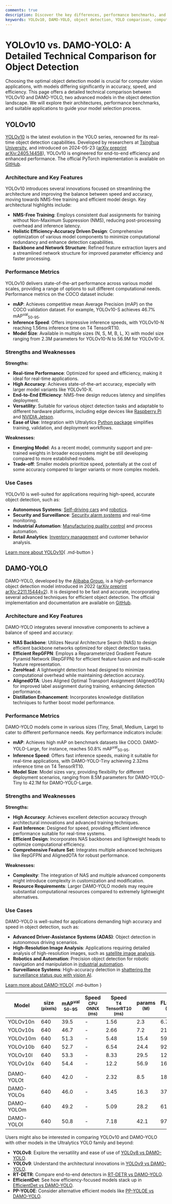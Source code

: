 ```yaml
---
comments: true
description: Discover the key differences, performance benchmarks, and use cases of YOLOv10 and DAMO-YOLO in this detailed technical comparison.
keywords: YOLOv10, DAMO-YOLO, object detection, YOLO comparison, computer vision, model benchmarking, NMS-free training, neural architecture search, RepGFPN, real-time detection, Ultralytics
---
```


# YOLOv10 vs. DAMO-YOLO: A Detailed Technical Comparison for Object Detection

Choosing the optimal object detection model is crucial for computer vision applications, with models differing significantly in accuracy, speed, and efficiency. This page offers a detailed technical comparison between YOLOv10 and DAMO-YOLO, two advanced models in the object detection landscape. We will explore their architectures, performance benchmarks, and suitable applications to guide your model selection process.

<script async src="https://cdn.jsdelivr.net/npm/chart.js"></script>
<script defer src="../../javascript/benchmark.js"></script>

<canvas id="modelComparisonChart" width="1024" height="400" active-models='["YOLOv10", "DAMO-YOLO"]'></canvas>

## YOLOv10

[YOLOv10](https://docs.ultralytics.com/models/yolov10/) is the latest evolution in the YOLO series, renowned for its real-time object detection capabilities. Developed by researchers at [Tsinghua University](https://www.tsinghua.edu.cn/en/), and introduced on 2024-05-23 ([arXiv preprint arXiv:2405.14458](https://arxiv.org/abs/2405.14458)), YOLOv10 is engineered for end-to-end efficiency and enhanced performance. The official PyTorch implementation is available on [GitHub](https://github.com/THU-MIG/yolov10).

### Architecture and Key Features

YOLOv10 introduces several innovations focused on streamlining the architecture and improving the balance between speed and accuracy, moving towards NMS-free training and efficient model design. Key architectural highlights include:

- **NMS-Free Training**: Employs consistent dual assignments for training without Non-Maximum Suppression (NMS), reducing post-processing overhead and inference latency.
- **Holistic Efficiency-Accuracy Driven Design**: Comprehensive optimization of various model components to minimize computational redundancy and enhance detection capabilities.
- **Backbone and Network Structure**: Refined feature extraction layers and a streamlined network structure for improved parameter efficiency and faster processing.

### Performance Metrics

YOLOv10 delivers state-of-the-art performance across various model scales, providing a range of options to suit different computational needs. Performance metrics on the COCO dataset include:

- **mAP**: Achieves competitive mean Average Precision (mAP) on the COCO validation dataset. For example, YOLOv10-S achieves 46.7% mAP<sup>val</sup><sub>50-95</sub>.
- **Inference Speed**: Offers impressive inference speeds, with YOLOv10-N reaching 1.56ms inference time on T4 TensorRT10.
- **Model Size**: Available in multiple sizes (N, S, M, B, L, X) with model size ranging from 2.3M parameters for YOLOv10-N to 56.9M for YOLOv10-X.

### Strengths and Weaknesses

**Strengths:**

- **Real-time Performance**: Optimized for speed and efficiency, making it ideal for real-time applications.
- **High Accuracy**: Achieves state-of-the-art accuracy, especially with larger model variants like YOLOv10-X.
- **End-to-End Efficiency**: NMS-free design reduces latency and simplifies deployment.
- **Versatility**: Suitable for various object detection tasks and adaptable to different hardware platforms, including edge devices like [Raspberry Pi](https://docs.ultralytics.com/guides/raspberry-pi/) and [NVIDIA Jetson](https://docs.ultralytics.com/guides/nvidia-jetson/).
- **Ease of Use**: Integration with Ultralytics [Python package](https://docs.ultralytics.com/usage/python/) simplifies training, validation, and deployment workflows.

**Weaknesses:**

- **Emerging Model**: As a recent model, community support and pre-trained weights in broader ecosystems might be still developing compared to more established models.
- **Trade-off**: Smaller models prioritize speed, potentially at the cost of some accuracy compared to larger variants or more complex models.

### Use Cases

YOLOv10 is well-suited for applications requiring high-speed, accurate object detection, such as:

- **Autonomous Systems**: [Self-driving cars](https://www.ultralytics.com/solutions/ai-in-automotive) and [robotics](https://www.ultralytics.com/glossary/robotics).
- **Security and Surveillance**: [Security alarm systems](https://docs.ultralytics.com/guides/security-alarm-system/) and real-time monitoring.
- **Industrial Automation**: [Manufacturing quality control](https://www.ultralytics.com/solutions/ai-in-manufacturing) and process automation.
- **Retail Analytics**: [Inventory management](https://www.ultralytics.com/blog/ai-for-smarter-retail-inventory-management) and customer behavior analysis.

[Learn more about YOLOv10](https://docs.ultralytics.com/models/yolov10/){ .md-button }

## DAMO-YOLO

DAMO-YOLO, developed by the [Alibaba Group](https://www.alibaba.com/), is a high-performance object detection model introduced in 2022 ([arXiv preprint arXiv:2211.15444v2](https://arxiv.org/abs/2211.15444v2)). It is designed to be fast and accurate, incorporating several advanced techniques for efficient object detection. The official implementation and documentation are available on [GitHub](https://github.com/tinyvision/DAMO-YOLO).

### Architecture and Key Features

DAMO-YOLO integrates several innovative components to achieve a balance of speed and accuracy:

- **NAS Backbone**: Utilizes Neural Architecture Search (NAS) to design efficient backbone networks optimized for object detection tasks.
- **Efficient RepGFPN**: Employs a Reparameterized Gradient Feature Pyramid Network (RepGFPN) for efficient feature fusion and multi-scale feature representation.
- **ZeroHead**: A lightweight detection head designed to minimize computational overhead while maintaining detection accuracy.
- **AlignedOTA**: Uses Aligned Optimal Transport Assignment (AlignedOTA) for improved label assignment during training, enhancing detection performance.
- **Distillation Enhancement**: Incorporates knowledge distillation techniques to further boost model performance.

### Performance Metrics

DAMO-YOLO models come in various sizes (Tiny, Small, Medium, Large) to cater to different performance needs. Key performance indicators include:

- **mAP**: Achieves high mAP on benchmark datasets like COCO. DAMO-YOLO-Large, for instance, reaches 50.8% mAP<sup>val</sup><sub>50-95</sub>.
- **Inference Speed**: Offers fast inference speeds, making it suitable for real-time applications, with DAMO-YOLO-Tiny achieving 2.32ms inference time on T4 TensorRT10.
- **Model Size**: Model sizes vary, providing flexibility for different deployment scenarios, ranging from 8.5M parameters for DAMO-YOLO-Tiny to 42.1M for DAMO-YOLO-Large.

### Strengths and Weaknesses

**Strengths:**

- **High Accuracy**: Achieves excellent detection accuracy through architectural innovations and advanced training techniques.
- **Fast Inference**: Designed for speed, providing efficient inference performance suitable for real-time systems.
- **Efficient Design**: Incorporates NAS backbones and lightweight heads to optimize computational efficiency.
- **Comprehensive Feature Set**: Integrates multiple advanced techniques like RepGFPN and AlignedOTA for robust performance.

**Weaknesses:**

- **Complexity**: The integration of NAS and multiple advanced components might introduce complexity in customization and modification.
- **Resource Requirements**: Larger DAMO-YOLO models may require substantial computational resources compared to extremely lightweight alternatives.

### Use Cases

DAMO-YOLO is well-suited for applications demanding high accuracy and speed in object detection, such as:

- **Advanced Driver-Assistance Systems (ADAS)**: Object detection in autonomous driving scenarios.
- **High-Resolution Image Analysis**: Applications requiring detailed analysis of high-resolution images, such as [satellite image analysis](https://www.ultralytics.com/blog/using-computer-vision-to-analyse-satellite-imagery).
- **Robotics and Automation**: Precision object detection for robotic navigation and manipulation in [industrial automation](https://www.ultralytics.com/solutions/ai-in-manufacturing).
- **Surveillance Systems**: High-accuracy detection in [shattering the surveillance status quo with vision AI](https://www.ultralytics.com/blog/shattering-the-surveillance-status-quo-with-vision-ai).

[Learn more about DAMO-YOLO](https://github.com/tinyvision/DAMO-YOLO/blob/master/README.md){ .md-button }

| Model      | size<br><sup>(pixels) | mAP<sup>val<br>50-95 | Speed<br><sup>CPU ONNX<br>(ms) | Speed<br><sup>T4 TensorRT10<br>(ms) | params<br><sup>(M) | FLOPs<br><sup>(B) |
| ---------- | --------------------- | -------------------- | ------------------------------ | ----------------------------------- | ------------------ | ----------------- |
| YOLOv10n   | 640                   | 39.5                 | -                              | 1.56                                | 2.3                | 6.7               |
| YOLOv10s   | 640                   | 46.7                 | -                              | 2.66                                | 7.2                | 21.6              |
| YOLOv10m   | 640                   | 51.3                 | -                              | 5.48                                | 15.4               | 59.1              |
| YOLOv10b   | 640                   | 52.7                 | -                              | 6.54                                | 24.4               | 92.0              |
| YOLOv10l   | 640                   | 53.3                 | -                              | 8.33                                | 29.5               | 120.3             |
| YOLOv10x   | 640                   | 54.4                 | -                              | 12.2                                | 56.9               | 160.4             |
|            |                       |                      |                                |                                     |                    |                   |
| DAMO-YOLOt | 640                   | 42.0                 | -                              | 2.32                                | 8.5                | 18.1              |
| DAMO-YOLOs | 640                   | 46.0                 | -                              | 3.45                                | 16.3               | 37.8              |
| DAMO-YOLOm | 640                   | 49.2                 | -                              | 5.09                                | 28.2               | 61.8              |
| DAMO-YOLOl | 640                   | 50.8                 | -                              | 7.18                                | 42.1               | 97.3              |

Users might also be interested in comparing YOLOv10 and DAMO-YOLO with other models in the Ultralytics YOLO family and beyond:

- **YOLOv8**: Explore the versatility and ease of use of [YOLOv8 vs DAMO-YOLO](https://docs.ultralytics.com/compare/damo-yolo-vs-yolov8/).
- **YOLOv9**: Understand the architectural innovations in [YOLOv9 vs DAMO-YOLO](https://docs.ultralytics.com/compare/damo-yolo-vs-yolov9/).
- **RT-DETR**: Compare end-to-end detectors in [RT-DETR vs DAMO-YOLO](https://docs.ultralytics.com/compare/damo-yolo-vs-rtdetr/).
- **EfficientDet**: See how efficiency-focused models stack up in [EfficientDet vs DAMO-YOLO](https://docs.ultralytics.com/compare/efficientdet-vs-damo-yolo/).
- **PP-YOLOE**: Consider alternative efficient models like [PP-YOLOE vs DAMO-YOLO](https://docs.ultralytics.com/compare/damo-yolo-vs-pp-yoloe/).
